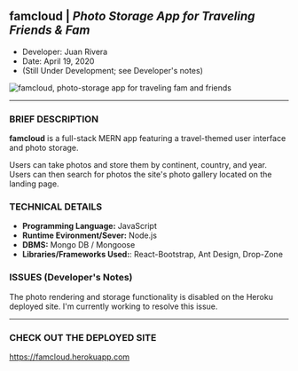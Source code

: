 ## famcloud | *Photo Storage App for Traveling Friends & Fam*
- Developer: Juan Rivera
- Date: April 19, 2020
- (Still Under Development; see Developer's notes)


 ![famcloud, photo-storage app for traveling fam and friends](client/public/screenshot.PNG)

*****

### BRIEF DESCRIPTION

**famcloud** is a full-stack MERN app featuring a travel-themed user interface and photo storage. 

Users can take photos and store them by continent, country, and year.  Users can then search for photos the site's photo gallery located on the landing page.  


### TECHNICAL DETAILS

* **Programming Language:** JavaScript 
* **Runtime Evironment/Sever:**  Node.js
* **DBMS:**  Mongo DB / Mongoose
* **Libraries/Frameworks Used:**:  React-Bootstrap, Ant Design, Drop-Zone 

### ISSUES (Developer's Notes)

The photo rendering and storage functionality is disabled on the Heroku deployed site.  I'm currently working to resolve this issue.  

*****

### CHECK OUT THE DEPLOYED SITE
https://famcloud.herokuapp.com


